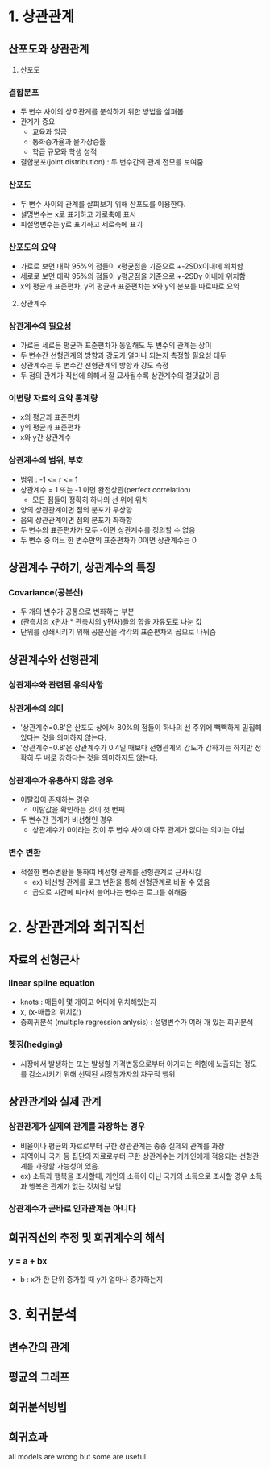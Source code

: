 # 1. 상관관계

## 산포도와 상관관계

1. 산포도 

### 결합분포

- 두 변수 사이의 상호관계를 분석하기 위한 방법을 살펴봄
- 관계가 중요
    - 교육과 임금
    - 통화증가율과 물가상승률
    - 학급 규모와 학생 성적
- 결합분포(joint distribution) : 두 변수간의 관계 전모를 보여줌

### 산포도

- 두 변수 사이의 관계를 살펴보기 위해 산포도를 이용한다.
- 설명변수는 x로 표기하고 가로축에 표시
- 피설명변수는 y로 표기하고 세로축에 표기

### 산포도의 요약

- 가로로 보면 대략 95%의 점들이 x평균점을 기준으로 +-2SDx이내에 위치함
- 세로로 보면 대략 95%의 점들이 y평균점을 기준으로 +-2SDy 이내에 위치함
- x의 평균과 표준편차, y의 평균과 표준편차는 x와 y의 분포를 따로따로 요약

2. 상관계수

### 상관계수의 필요성

- 가로든 세로든 평균과 표준편차가 동일해도 두 변수의 관계는 상이
- 두 변수간 선형관계의 방향과 강도가 얼마나 되는지 측정할 필요성 대두
- 상관계수는 두 변수간 선형관계의 방향과 강도 측정
- 두 점의 관계가 직선에 의해서 잘 묘사될수록 상관계수의 절댓값이 큼

### 이변량 자료의 요약 통계량

- x의 평균과 표준편차
- y의 평균과 표준편차
- x와 y간 상관계수

### 상관계수의 범위, 부호

- 범위 : -1 <= r <= 1
- 상관계수 = 1 또는 -1 이면 완전상관(perfect correlation)
    - 모든 점들이 정확히 하나의 선 위에 위치
- 양의 상관관계이면 점의 분포가 우상향
- 음의 상관관계이면 점의 분포가 좌하향
- 두 변수의 표준편차가 모두 -이면 상관계수를 정의할 수 없음
- 두 변수 중 어느 한 변수만의 표준편차가 0이면 상관계수는 0

## 상관계수 구하기, 상관계수의 특징

### Covariance(공분산)

- 두 개의 변수가 공통으로 변화하는 부분
- (관측치의 x편차 * 관측치의 y편차)들의 합을 자유도로 나눈 값
- 단위를 상쇄시키기 위해 공분산을 각각의 표준편차의 곱으로 나눠줌

## 상관계수와 선형관계

### 상관계수와 관련된 유의사항

### 상관계수의 의미 

- '상관계수=0.8'은 산포도 상에서 80%의 점들이 하나의 선 주위에 빽빽하게 밀집해 있다는 것을 의미하지 않는다.
- '상관계수=0.8'은 상관계수가 0.4일 때보다 선형관계의 강도가 강하기는 하지만 정확히 두 배로 강하다는 것을 의미하지도 않는다.

### 상관계수가 유용하지 않은 경우

- 이탈값이 존재하는 경우
    - 이탈값을 확인하는 것이 첫 번째
- 두 변수간 관계가 비선형인 경우
    - 상관계수가 0이라는 것이 두 변수 사이에 아무 관계가 없다는 의미는 아님

### 변수 변환

- 적절한 변수변환을 통하여 비선형 관계를 선형관계로 근사시킴
    - ex) 비선형 관계를 로그 변환을 통해 선형관계로 바꿀 수 있음
    - 곱으로 시간에 따라서 늘어나는 변수는 로그를 취해줌

# 2. 상관관계와 회귀직선

## 자료의 선형근사

### linear spline equation

- knots : 매듭이 몇 개이고 어디에 위치해있는지
- x, (x-매듭의 위치값)
- 중회귀분석 (multiple regression anlysis) : 설명변수가 여러 개 있는 회귀분석

### 헷징(hedging)

- 시장에서 발생하는 또는 발생할 가격변동으로부터 야기되는 위험에 노출되는 정도를 감소시키기 위해 선택된 시장참가자의 자구적 행위

## 상관관계와 실제 관계

### 상관관계가 실제의 관계를 과장하는 경우

- 비율이나 평균의 자료로부터 구한 상관관계는 종종 실제의 관계를 과장
- 지역이나 국가 등 집단의 자료로부터 구한 상관계수는 개개인에게 적용되는 선형관계를 과장할 가능성이 있음.
- ex) 소득과 행복을 조사할때, 개인의 소득이 아닌 국가의 소득으로 조사할 경우 소득과 행복은 관계가 없는 것처럼 보임

### 상관계수가 곧바로 인과관계는 아니다

## 회귀직선의 추정 및 회귀계수의 해석

### y = a + bx
- b : x가 한 단위 증가할 때 y가 얼마나 증가하는지

# 3. 회귀분석

## 변수간의 관계

## 평균의 그래프

## 회귀분석방법

## 회귀효과


all models are wrong but some are useful